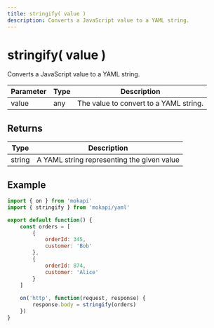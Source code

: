 ```yaml
---
title: stringify( value )
description: Converts a JavaScript value to a YAML string.
---
```

# stringify( value )

Converts a JavaScript value to a YAML string.

| Parameter | Type | Description                            |
|-----------|------|----------------------------------------|
| value     | any  | The value to convert to a YAML string. |

## Returns

| Type   | Description                                |
|--------|--------------------------------------------|
| string | A YAML string representing the given value |

## Example

```javascript
import { on } from 'mokapi'
import { stringify } from 'mokapi/yaml'

export default function() {
    const orders = [
        {
            orderId: 345,
            customer: 'Bob'
        },
        {
            orderId: 874,
            customer: 'Alice'
        }
    ]
    
    on('http', function(request, response) {
        response.body = stringify(orders)
    })
}
```